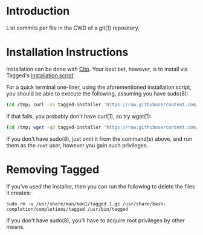 # Introduction

List commits per file in the CWD of a git(1) repository.

# Installation Instructions

Installation can be done with [Cito](https://github.com/terminalforlife/Extra/blob/master/source/cito). Your best bet, however, is to install via Tagged's [installation script](https://github.com/terminalforlife/Extra/blob/master/source/tagged/tagged-installer).

For a quick terminal one-liner, using the aforementioned installation script, you should be able to execute the following, assuming you have sudo(8):

```sh
(cd /tmp; curl -so tagged-installer 'https://raw.githubusercontent.com/terminalforlife/Extra/master/source/tagged/tagged-installer' && sudo \sh tagged-installer; rm tagged-installer)
```

If that fails, you probably don't have curl(1), so try wget(1):

```sh
(cd /tmp; wget -qO tagged-installer 'https://raw.githubusercontent.com/terminalforlife/Extra/master/source/tagged/tagged-installer' && sudo \sh tagged-installer; rm tagged-installer)
```

If you don't have sudo(8), just omit it from the command(s) above, and run them as the `root` user, however you gain such privileges.

# Removing Tagged

If you've used the installer, then you can run the following to delete the files it creates:

```
sudo rm -v /usr/share/man/man1/tagged.1.gz /usr/share/bash-completion/completions/tagged /usr/bin/tagged
```

If you don't have sudo(8), you'll have to acquire root privileges by other means.
